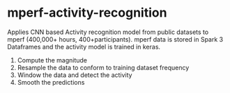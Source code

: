 # mperf-activity-recognition
Applies CNN based Activity recognition model from public datasets to mperf (400,000+ hours, 400+participants).
mperf data is stored in Spark 3 Dataframes and the activity model is trained in keras.

1. Compute the magnitude
2. Resample the data to conform to training dataset frequency
3. Window the data and detect the activity
4. Smooth the predictions



